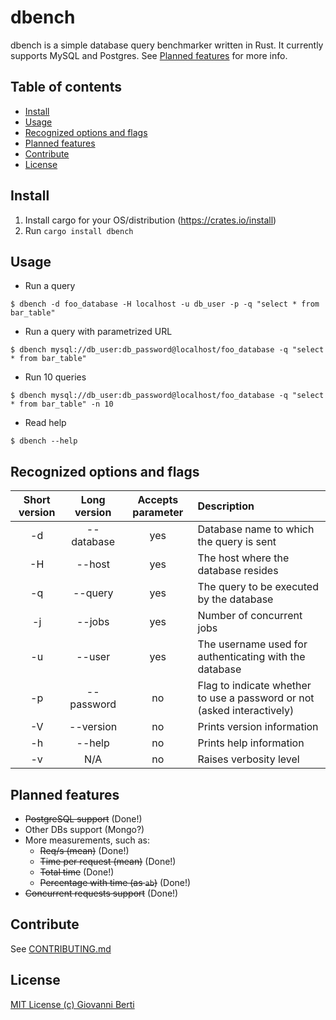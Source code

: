 # dbench
dbench is a simple database query benchmarker written in Rust.
It currently supports MySQL and Postgres. See [Planned features](#planned-features) for more info.

## Table of contents
 - [Install](#install)
 - [Usage](#usage)
 - [Recognized options and flags](#recognized-options-and-flags)
 - [Planned features](#planned-features)
 - [Contribute](#contribute)
 - [License](#license)

## Install
1. Install cargo for your OS/distribution (https://crates.io/install)
2. Run `cargo install dbench`

## Usage
* Run a query 
```
$ dbench -d foo_database -H localhost -u db_user -p -q "select * from bar_table"
```


* Run a query with parametrized URL
```
$ dbench mysql://db_user:db_password@localhost/foo_database -q "select * from bar_table"
```

* Run 10 queries
```
$ dbench mysql://db_user:db_password@localhost/foo_database -q "select * from bar_table" -n 10
```

* Read help
```
$ dbench --help
```

## Recognized options and flags
| Short version | Long version | Accepts parameter |                                Description                              |
|:-------------:|:------------:|:-----------------:|:------------------------------------------------------------------------|
| -d            | --database   | yes               | Database name to which the query is sent                                |
| -H            | --host       | yes               | The host where the database resides                                     |
| -q            | --query      | yes               | The query to be executed by the database                                |
| -j            | --jobs       | yes               | Number of concurrent jobs                                               |
| -u            | --user       | yes               | The username used for authenticating with the database                  |
| -p            | --password   | no                | Flag to indicate whether to use a password or not (asked interactively) |
| -V            | --version    | no                | Prints version information                                              |
| -h            | --help       | no                | Prints help information                                                 |
| -v            | N/A          | no                | Raises verbosity level                                                  |

## Planned features
- ~~PostgreSQL support~~ (Done!)
- Other DBs support (Mongo?)
- More measurements, such as:
  - ~~Req/s (mean)~~ (Done!)
  - ~~Time per request (mean)~~ (Done!)
  - ~~Total time~~ (Done!)
  - ~~Percentage with time (as `ab`)~~ (Done!)
- ~~Concurrent requests support~~ (Done!)

## Contribute
See [CONTRIBUTING.md](../master/CONTRIBUTING.md)

## License
     
[MIT License (c) Giovanni Berti](../master/LICENSE)
